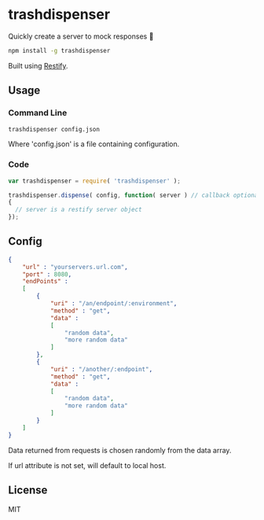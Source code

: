 # trashdispenser
Quickly create a server to mock responses :poop:

```bash
npm install -g trashdispenser
```
Built using <a href="https://www.npmjs.com/package/restify">Restify</a>.
## Usage
### Command Line
```bash
trashdispenser config.json
```
Where 'config.json' is a file containing configuration.
### Code
```js
var trashdispenser = require( 'trashdispenser' );

trashdispenser.dispense( config, function( server ) // callback optional
{
  // server is a restify server object
});
```
## Config
```json
{
	"url" : "yourservers.url.com",
	"port" : 8080,
	"endPoints" :
	[
		{
			"uri" : "/an/endpoint/:environment",
			"method" : "get",
			"data" :
			[
				"random data",
				"more random data"
			]
		},
        {
			"uri" : "/another/:endpoint",
			"method" : "get",
			"data" :
			[
				"random data",
				"more random data"
			]
		}
	] 
}
```
Data returned from requests is chosen randomly from the data array.

If url attribute is not set, will default to local host.

## License
MIT
